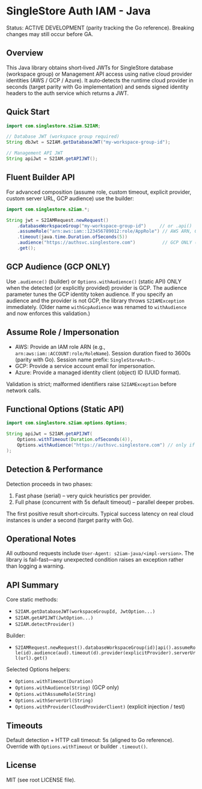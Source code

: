 SingleStore Auth IAM - Java
===========================

Status: ACTIVE DEVELOPMENT (parity tracking the Go reference). Breaking changes may still occur before GA.

Overview
--------
This Java library obtains short‑lived JWTs for SingleStore database (workspace group) or Management API access using native cloud provider identities (AWS / GCP / Azure). It auto‑detects the runtime cloud provider in seconds (target parity with Go implementation) and sends signed identity headers to the auth service which returns a JWT.

Quick Start
-----------
```java
import com.singlestore.s2iam.S2IAM;

// Database JWT (workspace group required)
String dbJwt = S2IAM.getDatabaseJWT("my-workspace-group-id");

// Management API JWT
String apiJwt = S2IAM.getAPIJWT();
```

Fluent Builder API
------------------
For advanced composition (assume role, custom timeout, explicit provider, custom server URL, GCP audience) use the builder:

```java
import com.singlestore.s2iam.*;

String jwt = S2IAMRequest.newRequest()
    .databaseWorkspaceGroup("my-workspace-group-id")     // or .api()
    .assumeRole("arn:aws:iam::123456789012:role/AppRole") // AWS ARN, GCP service account email, or Azure client ID
    .timeout(java.time.Duration.ofSeconds(5))
    .audience("https://authsvc.singlestore.com")          // GCP ONLY (see below)
    .get();
```

GCP Audience (GCP ONLY)
-----------------------
Use `.audience()` (builder) or `Options.withAudience()` (static API) ONLY when the detected (or explicitly provided) provider is GCP. The audience parameter tunes the GCP identity token audience. If you specify an audience and the provider is not GCP, the library throws `S2IAMException` immediately. (Older name `withGcpAudience` was renamed to `withAudience` and now enforces this validation.)

Assume Role / Impersonation
---------------------------
- AWS: Provide an IAM role ARN (e.g., `arn:aws:iam::ACCOUNT:role/RoleName`). Session duration fixed to 3600s (parity with Go). Session name prefix: `SingleStoreAuth-`.
- GCP: Provide a service account email for impersonation.
- Azure: Provide a managed identity client (object) ID (UUID format).

Validation is strict; malformed identifiers raise `S2IAMException` before network calls.

Functional Options (Static API)
-------------------------------
```java
import com.singlestore.s2iam.options.Options;

String apiJwt = S2IAM.getAPIJWT(
    Options.withTimeout(Duration.ofSeconds(4)),
    Options.withAudience("https://authsvc.singlestore.com") // only if running on GCP
);
```

Detection & Performance
-----------------------
Detection proceeds in two phases:
1. Fast phase (serial) – very quick heuristics per provider.
2. Full phase (concurrent with 5s default timeout) – parallel deeper probes.

The first positive result short‑circuits. Typical success latency on real cloud instances is under a second (target parity with Go).

Operational Notes
-----------------
All outbound requests include `User-Agent: s2iam-java/<impl-version>`. The library is fail-fast—any unexpected condition raises an exception rather than logging a warning.

API Summary
-----------
Core static methods:
- `S2IAM.getDatabaseJWT(workspaceGroupId, JwtOption...)`
- `S2IAM.getAPIJWT(JwtOption...)`
- `S2IAM.detectProvider()`

Builder:
- `S2IAMRequest.newRequest().databaseWorkspaceGroup(id)|api().assumeRole(id).audience(aud).timeout(d).provider(explicitProvider).serverUrl(url).get()`

Selected Options helpers:
- `Options.withTimeout(Duration)`
- `Options.withAudience(String)` (GCP only)
- `Options.withAssumeRole(String)`
- `Options.withServerUrl(String)`
- `Options.withProvider(CloudProviderClient)` (explicit injection / test)

Timeouts
--------
Default detection + HTTP call timeout: 5s (aligned to Go reference). Override with `Options.withTimeout` or builder `.timeout()`.

License
-------
MIT (see root LICENSE file).

